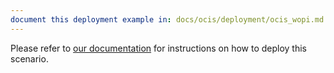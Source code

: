 ```yaml
---
document this deployment example in: docs/ocis/deployment/ocis_wopi.md
---
```


Please refer to [our documentation](https://owncloud.dev/ocis/deployment/ocis_wopi/)
for instructions on how to deploy this scenario.
